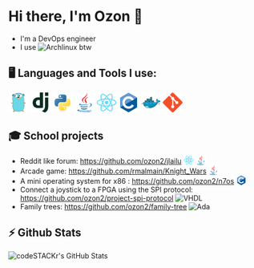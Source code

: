 # Hi there, I'm  Ozon 👋

- I'm a DevOps engineer
- I use <img src="https://www.vectorlogo.zone/logos/archlinux/archlinux-icon.svg" alt="Archlinux" height="20" valign=text-bottom/> btw

## 🖥️ Languages and Tools I use:

<p align="left">
    <img src="https://raw.githubusercontent.com/devicons/devicon/master/icons/go/go-original.svg" alt="Go" height=40>
    <img src="https://raw.githubusercontent.com/devicons/devicon/master/icons/django/django-plain.svg" alt="Django" height=40>
    <img src="https://raw.githubusercontent.com/devicons/devicon/master/icons/python/python-original.svg" alt="Python" height=40>
    <img src="https://raw.githubusercontent.com/devicons/devicon/master/icons/java/java-original.svg" alt="Java" height=40>
    <img src="https://raw.githubusercontent.com/devicons/devicon/master/icons/react/react-original.svg" alt="React" height=40>
    <img src="https://raw.githubusercontent.com/devicons/devicon/master/icons/c/c-original.svg" alt="C" height=40>
    <img src="https://raw.githubusercontent.com/devicons/devicon/master/icons/docker/docker-original.svg" alt="Docker" height=40>
    <img src="https://raw.githubusercontent.com/devicons/devicon/master/icons/git/git-original.svg" alt="Git" height=40>
</p>

## 🎓 School projects
* Reddit like forum: https://github.com/ozon2/jlailu <img src="https://raw.githubusercontent.com/devicons/devicon/master/icons/react/react-original.svg" alt="React" height=20 valign=text-bottom> <img src="https://raw.githubusercontent.com/devicons/devicon/master/icons/java/java-original.svg" alt="Java" height=20 valign=text-bottom>
* Arcade game: https://github.com/rmalmain/Knight_Wars <img src="https://raw.githubusercontent.com/devicons/devicon/master/icons/java/java-original.svg" alt="Java" height=20 valign=text-bottom>
* A mini operating system for x86 : https://github.com/ozon2/n7os <img src="https://raw.githubusercontent.com/devicons/devicon/master/icons/c/c-original.svg" alt="C" height=20 valign=text-bottom>
* Connect a joystick to a FPGA
using the SPI protocol: https://github.com/ozon2/project-spi-protocol <img src="https://raw.githubusercontent.com/SublimeText/AFileIcon/master/icons/svg/file_type_vhdl.svg" alt="VHDL" height=20 valign=text-bottom>
* Family trees: https://github.com/ozon2/family-tree <img src="https://raw.githubusercontent.com/actions/starter-workflows/main/icons/ada.svg" alt="Ada" height=20 valign=text-bottom>

## ⚡ Github Stats

<img align="left" alt="codeSTACKr's GitHub Stats" src="https://github-readme-stats.vercel.app/api?username=ozon2&show_icons=true&hide=stars&count_private=true" />
